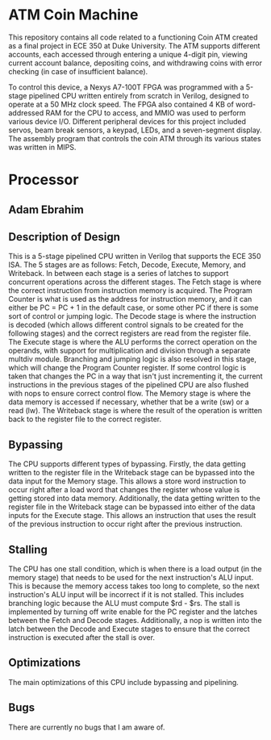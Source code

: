 # ATM Coin Machine
This repository contains all code related to a functioning Coin ATM created as a final project in ECE 350 at Duke University. The ATM supports different accounts, each accessed through entering a unique 4-digit pin, viewing current account balance, depositing coins, and withdrawing coins with error checking (in case of insufficient balance).

To control this device, a Nexys A7-100T FPGA was programmed with a 5-stage pipelined CPU written entirely from scratch in Verilog, designed to operate at a 50 MHz clock speed. The FPGA also contained 4 KB of word-addressed RAM for the CPU to access, and MMIO was used to perform various device I/O. Different peripheral devices for this project included servos, beam break sensors, a keypad, LEDs, and a seven-segment display. The assembly program that controls the coin ATM through its various states was written in MIPS.   

# Processor
## Adam Ebrahim

## Description of Design
This is a 5-stage pipelined CPU written in Verilog that supports the ECE 350 ISA. The 5 stages are as follows: Fetch, Decode, Execute, Memory, and Writeback. In between each stage is a series of latches to support concurrent operations across the different stages. The Fetch stage is where the correct instruction from instruction memory is acquired. The Program Counter is what is used as the address for instruction memory, and it can either be PC = PC + 1 in the default case, or some other PC if there is some sort of control or jumping logic. The Decode stage is where the instruction is decoded (which allows different control signals to be created for the following stages) and the correct registers are read from the register file. The Execute stage is where the ALU performs the correct operation on the operands, with support for multiplication and division through a separate multdiv module. Branching and jumping logic is also resolved in this stage, which will change the Program Counter register. If some control logic is taken that changes the PC in a way that isn't just incrementing it, the current instructions in the previous stages of the pipelined CPU are also flushed with nops to ensure correct control flow. The Memory stage is where the data memory is accessed if necessary, whether that be a write (sw) or a read (lw). The Writeback stage is where the result of the operation is written back to the register file to the correct register.

## Bypassing
The CPU supports different types of bypassing. Firstly, the data getting written to the register file in the Writeback stage can be bypassed into the data input for the Memory stage. This allows a store word instruction to occur right after a load word that changes the register whose value is getting stored into data memory. Additionally, the data getting written to the register file in the Writeback stage can be bypassed into either of the data inputs for the Execute stage. This allows an instruction that uses the result of the previous instruction to occur right after the previous instruction. 

## Stalling
The CPU has one stall condition, which is when there is a load output (in the memory stage) that needs to be used for the next instruction's ALU input. This is because the memory access takes too long to complete, so the next instruction's ALU input will be incorrect if it is not stalled. This includes branching logic because the ALU must compute $rd - $rs. The stall is implemented by turning off write enable for the PC register and the latches between the Fetch and Decode stages. Additionally, a nop is written into the latch between the Decode and Execute stages to ensure that the correct instruction is executed after the stall is over.

## Optimizations
The main optimizations of this CPU include bypassing and pipelining.

## Bugs
There are currently no bugs that I am aware of.
